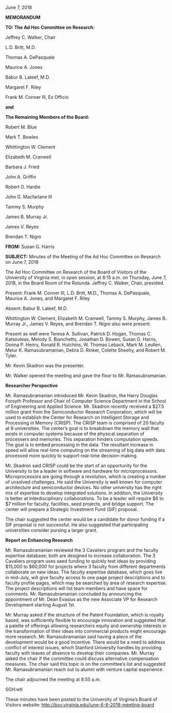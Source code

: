 June 7, 2018

**MEMORANDUM**

**TO: The Ad Hoc Committee on Research:**

Jeffrey C. Walker, Chair

L.D. Britt, M.D.

Thomas A. DePasquale

Maurice A. Jones

Babur B. Lateef, M.D.

Margaret F. Riley

Frank M. Conner III, Ex Officio

**and**

**The Remaining Members of the Board:**

Robert M. Blue

Mark T. Bowles

Whittington W. Clement

Elizabeth M. Cranwell

Barbara J. Fried

John A. Griffin

Robert D. Hardie

John G. Macfarlane III

Tammy S. Murphy

James B. Murray Jr.

James V. Reyes

Brendan T. Nigro

**FROM:** Susan G. Harris

**SUBJECT:** Minutes of the Meeting of the Ad Hoc Committee on Research on June 7, 2018

The Ad Hoc Committee on Research of the Board of Visitors of the University of Virginia met, in open session, at 8:15 a.m. on Thursday, June 7, 2018, in the Board Room of the Rotunda. Jeffrey C. Walker, Chair, presided.

Present: Frank M. Conner III, L.D. Britt, M.D., Thomas A. DePasquale, Maurice A. Jones, and Margaret F. Riley

Absent: Babur B. Lateef, M.D.

Whittington W. Clement, Elizabeth M. Cranwell, Tammy S. Murphy, James B. Murray Jr., James V. Reyes, and Brendan T. Nigro also were present.

Present as well were Teresa A. Sullivan, Patrick D. Hogan, Thomas C. Katsouleas, Melody S. Bianchetto, Jonathan D. Bowen, Susan G. Harris, Donna P. Henry, Ronald R. Hutchins, W. Thomas Leback, Mark M. Leullen, Melur K. Ramasubramanian, Debra D. Rinker, Colette Sheehy, and Robert M. Tyler.

Mr. Kevin Skadron was the presenter.

Mr. Walker opened the meeting and gave the floor to Mr. Ramasubramanian.

**Researcher Perspective**

Mr. Ramasubramanian introduced Mr. Kevin Skadron, the Harry Douglas Forsyth Professor and Chair of Computer Science Department in the School of Engineering and Applied Science. Mr. Skadron recently received a $27.5 million grant from the Semiconductor Research Corporation, which will be used to establish the Center for Research on Intelligent Storage and Processing in Memory (CRISP). The CRISP team is comprised of 20 faculty at 8 universities. The center’s goal is to breakdown the memory wall that exists in computer systems because of the physical separation of processers and memories. This separation hinders computation speeds. The goal is to embed processing in the data. The resultant increase in speed will allow real-time computing on the streaming of big data with data processed more quickly to support real-time decision-making.

Mr. Skadron said CRISP could be the start of an opportunity for the University to be a leader in software and hardware for microprocessors. Microprocessors are going through a revolution, which is creating a number of unsolved challenges. He said the University is well known for computer architecture and semiconductor devices. No other university has the right mix of expertise to develop integrated solutions. In addition, the University is better at interdisciplinary collaborations. To be a leader will require $6 to $7 million for faculty, facilities, seed projects, and bridge support. The center will prepare a Strategic Investment Fund (SIF) proposal.

The chair suggested the center would be a candidate for donor funding if a SIF proposal is not successful. He also suggested that participating universities consider pursing a larger grant.

**Report on Enhancing Research**

Mr. Ramasubramanian reviewed the 3 Cavaliers program and the faculty expertise database; both are designed to increase collaboration. The 3 Cavaliers program uses seed funding to quickly test ideas by providing $15,000 to $60,000 for projects where 3 faculty from different departments collaborate on new ideas. The faculty expertise database, which goes live in mid-July, will give faculty access to one page project descriptions and to faculty profile pages, which may be searched by area of research expertise. The project descriptions will list team members and have space for comments. Mr. Ramasubramanian concluded by announcing the appointment of Mr. Dean Evasius as the new Associate VP for Research Development starting August 1st.

Mr. Murray asked if the structure of the Patent Foundation, which is royalty based, was sufficiently flexible to encourage innovation and suggested that a palette of offerings allowing researchers equity and ownership interests in the transformation of their ideas into commercial products might encourage more research. Mr. Ramasubramanian said having a piece of the development would be a good incentive. There would be a need to address conflict of interest issues, which Stanford University handles by providing faculty with leaves of absence to develop their companies. Mr. Murray asked the chair if the committee could discuss alternative compensation measures. The chair said this topic is on the committee’s list and suggested Mr. Ramasubramanian reach out to alumni with venture capital experience.

The chair adjourned the meeting at 8:55 a.m.

SGH:wtl

These minutes have been posted to the University of Virginia’s Board of Visitors website: http://bov.virginia.edu/june-6-8-2018-meeting-board